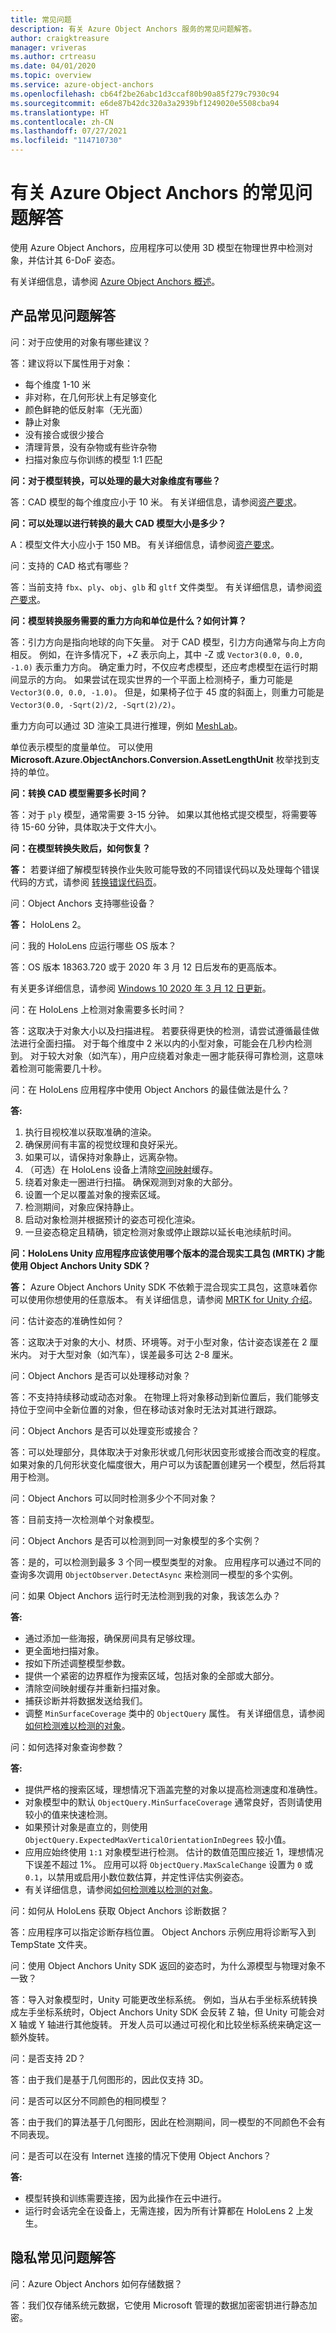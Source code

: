```yaml
---
title: 常见问题
description: 有关 Azure Object Anchors 服务的常见问题解答。
author: craigktreasure
manager: vriveras
ms.author: crtreasu
ms.date: 04/01/2020
ms.topic: overview
ms.service: azure-object-anchors
ms.openlocfilehash: cb64f2be26abc1d3ccaf80b90a85f279c7930c94
ms.sourcegitcommit: e6de87b42dc320a3a2939bf1249020e5508cba94
ms.translationtype: HT
ms.contentlocale: zh-CN
ms.lasthandoff: 07/27/2021
ms.locfileid: "114710730"
---
```

# <a name="frequently-asked-questions-about-azure-object-anchors"></a>有关 Azure Object Anchors 的常见问题解答

使用 Azure Object Anchors，应用程序可以使用 3D 模型在物理世界中检测对象，并估计其 6-DoF 姿态。

有关详细信息，请参阅 [Azure Object Anchors 概述](overview.md)。

## <a name="product-faq"></a>产品常见问题解答
问：对于应使用的对象有哪些建议？

答：建议将以下属性用于对象：

* 每个维度 1-10 米
* 非对称，在几何形状上有足够变化
* 颜色鲜艳的低反射率（无光面）
* 静止对象
* 没有接合或很少接合
* 清理背景，没有杂物或有些许杂物
* 扫描对象应与你训练的模型 1:1 匹配

**问：对于模型转换，可以处理的最大对象维度有哪些？**

答：CAD 模型的每个维度应小于 10 米。 有关详细信息，请参阅[资产要求](overview.md)。

**问：可以处理以进行转换的最大 CAD 模型大小是多少？**

A：模型文件大小应小于 150 MB。 有关详细信息，请参阅[资产要求](overview.md)。

问：支持的 CAD 格式有哪些？

答：当前支持 `fbx`、`ply`、`obj`、`glb` 和 `gltf` 文件类型。 有关详细信息，请参阅[资产要求](overview.md)。

**问：模型转换服务需要的重力方向和单位是什么？如何计算？**

答：引力方向是指向地球的向下矢量。 对于 CAD 模型，引力方向通常与向上方向相反。 例如，在许多情况下，+Z 表示向上，其中 -Z 或 `Vector3(0.0, 0.0, -1.0)` 表示重力方向。 确定重力时，不仅应考虑模型，还应考虑模型在运行时期间显示的方向。 如果尝试在现实世界的一个平面上检测椅子，重力可能是 `Vector3(0.0, 0.0, -1.0)`。 但是，如果椅子位于 45 度的斜面上，则重力可能是 `Vector3(0.0, -Sqrt(2)/2, -Sqrt(2)/2)`。

重力方向可以通过 3D 渲染工具进行推理，例如 [MeshLab](http://www.meshlab.net/)。

单位表示模型的度量单位。 可以使用 **Microsoft.Azure.ObjectAnchors.Conversion.AssetLengthUnit** 枚举找到支持的单位。

**问：转换 CAD 模型需要多长时间？**

答：对于 `ply` 模型，通常需要 3-15 分钟。 如果以其他格式提交模型，将需要等待 15-60 分钟，具体取决于文件大小。

**问：在模型转换失败后，如何恢复？**

**答：** 若要详细了解模型转换作业失败可能导致的不同错误代码以及处理每个错误代码的方式，请参阅 [转换错误代码页](.\model-conversion-error-codes.md)。

问：Object Anchors 支持哪些设备？

**答：** HoloLens 2。

问：我的 HoloLens 应运行哪些 OS 版本？

答：OS 版本 18363.720 或于 2020 年 3 月 12 日后发布的更高版本。

  有关更多详细信息，请参阅 [Windows 10 2020 年 3 月 12 日更新](https://support.microsoft.com/help/4551762)。

问：在 HoloLens 上检测对象需要多长时间？

答：这取决于对象大小以及扫描进程。 若要获得更快的检测，请尝试遵循最佳做法进行全面扫描。 对于每个维度中 2 米以内的小型对象，可能会在几秒内检测到。 对于较大对象（如汽车），用户应绕着对象走一圈才能获得可靠检测，这意味着检测可能需要几十秒。

问：在 HoloLens 应用程序中使用 Object Anchors 的最佳做法是什么？

**答:**

 1. 执行目视校准以获取准确的渲染。
 2. 确保房间有丰富的视觉纹理和良好采光。
 3. 如果可以，请保持对象静止，远离杂物。
 4. （可选）在 HoloLens 设备上清除[空间映射](/windows/mixed-reality/spatial-mapping)缓存。
 5. 绕着对象走一圈进行扫描。 确保观测到对象的大部分。
 6. 设置一个足以覆盖对象的搜索区域。
 7. 检测期间，对象应保持静止。
 8. 启动对象检测并根据预计的姿态可视化渲染。
 9. 一旦姿态稳定且精确，锁定检测对象或停止跟踪以延长电池续航时间。

**问：HoloLens Unity 应用程序应该使用哪个版本的混合现实工具包 (MRTK) 才能使用 Object Anchors Unity SDK？**

**答：** Azure Object Anchors Unity SDK 不依赖于混合现实工具包，这意味着你可以使用你想使用的任意版本。 有关详细信息，请参阅 [MRTK for Unity 介绍](/windows/mixed-reality/develop/unity/mrtk-getting-started)。

问：估计姿态的准确性如何？

答：这取决于对象的大小、材质、环境等。对于小型对象，估计姿态误差在 2 厘米内。 对于大型对象（如汽车），误差最多可达 2-8 厘米。

问：Object Anchors 是否可以处理移动对象？

答：不支持持续移动或动态对象。 在物理上将对象移动到新位置后，我们能够支持位于空间中全新位置的对象，但在移动该对象时无法对其进行跟踪。

问：Object Anchors 是否可以处理变形或接合？

答：可以处理部分，具体取决于对象形状或几何形状因变形或接合而改变的程度。 如果对象的几何形状变化幅度很大，用户可以为该配置创建另一个模型，然后将其用于检测。

问：Object Anchors 可以同时检测多少个不同对象？

答：目前支持一次检测单个对象模型。

问：Object Anchors 是否可以检测到同一对象模型的多个实例？

答：是的，可以检测到最多 3 个同一模型类型的对象。 应用程序可以通过不同的查询多次调用 `ObjectObserver.DetectAsync` 来检测同一模型的多个实例。

问：如果 Object Anchors 运行时无法检测到我的对象，我该怎么办？

**答:**

* 通过添加一些海报，确保房间具有足够纹理。
* 更全面地扫描对象。
* 按如下所述调整模型参数。
* 提供一个紧密的边界框作为搜索区域，包括对象的全部或大部分。
* 清除空间映射缓存并重新扫描对象。
* 捕获诊断并将数据发送给我们。
* 调整 `MinSurfaceCoverage` 类中的 `ObjectQuery` 属性。 有关详细信息，请参阅[如何检测难以检测的对象](detect-difficult-object.md)。

问：如何选择对象查询参数？

**答:**

* 提供严格的搜索区域，理想情况下涵盖完整的对象以提高检测速度和准确性。
* 对象模型中的默认 `ObjectQuery.MinSurfaceCoverage` 通常良好，否则请使用较小的值来快速检测。
* 如果预计对象是直立的，则使用 `ObjectQuery.ExpectedMaxVerticalOrientationInDegrees` 较小值。
* 应用应始终使用 `1:1` 对象模型进行检测。 估计的数值范围应接近 1，理想情况下误差不超过 1%。 应用可以将 `ObjectQuery.MaxScaleChange` 设置为 `0` 或 `0.1`，以禁用或启用小数位数估算，并定性评估实例姿态。
* 有关详细信息，请参阅[如何检测难以检测的对象](detect-difficult-object.md)。

问：如何从 HoloLens 获取 Object Anchors 诊断数据？

答：应用程序可以指定诊断存档位置。 Object Anchors 示例应用将诊断写入到 TempState 文件夹。

问：使用 Object Anchors Unity SDK 返回的姿态时，为什么源模型与物理对象不一致？

答：导入对象模型时，Unity 可能更改坐标系统。 例如，当从右手坐标系统转换成左手坐标系统时，Object Anchors Unity SDK 会反转 Z 轴，但 Unity 可能会对 X 轴或 Y 轴进行其他旋转。 开发人员可以通过可视化和比较坐标系统来确定这一额外旋转。

问：是否支持 2D？

答：由于我们是基于几何图形的，因此仅支持 3D。

问：是否可以区分不同颜色的相同模型？

答：由于我们的算法基于几何图形，因此在检测期间，同一模型的不同颜色不会有不同表现。

问：是否可以在没有 Internet 连接的情况下使用 Object Anchors？

**答:** 
* 模型转换和训练需要连接，因为此操作在云中进行。
* 运行时会话完全在设备上，无需连接，因为所有计算都在 HoloLens 2 上发生。

## <a name="privacy-faq"></a>隐私常见问题解答
问：Azure Object Anchors 如何存储数据？

答：我们仅存储系统元数据，它使用 Microsoft 管理的数据加密密钥进行静态加密。
